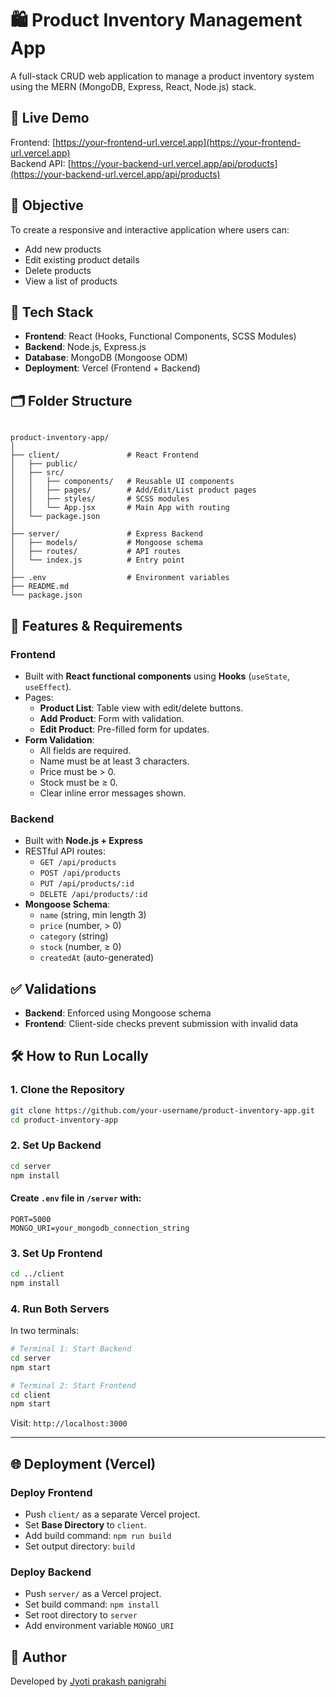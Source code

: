 # 🛍 Product Inventory Management App

A full-stack CRUD web application to manage a product inventory system using the MERN (MongoDB, Express, React, Node.js) stack.

## 🚀 Live Demo

Frontend: [https://your-frontend-url.vercel.app](https://your-frontend-url.vercel.app)  
Backend API: [https://your-backend-url.vercel.app/api/products](https://your-backend-url.vercel.app/api/products)

## 🎯 Objective

To create a responsive and interactive application where users can:
- Add new products
- Edit existing product details
- Delete products
- View a list of products

## 🧩 Tech Stack

- **Frontend**: React (Hooks, Functional Components, SCSS Modules)
- **Backend**: Node.js, Express.js
- **Database**: MongoDB (Mongoose ODM)
- **Deployment**: Vercel (Frontend + Backend)

## 🗂️ Folder Structure

```

product-inventory-app/
│
├── client/               # React Frontend
│   ├── public/
│   ├── src/
│   │   ├── components/   # Reusable UI components
│   │   ├── pages/        # Add/Edit/List product pages
│   │   ├── styles/       # SCSS modules
│   │   └── App.jsx       # Main App with routing
│   └── package.json
│
├── server/               # Express Backend
│   ├── models/           # Mongoose schema
│   ├── routes/           # API routes
│   └── index.js          # Entry point
│
├── .env                  # Environment variables
├── README.md
└── package.json

````

## 🔧 Features & Requirements

### Frontend

- Built with **React functional components** using **Hooks** (`useState`, `useEffect`).
- Pages:
  - **Product List**: Table view with edit/delete buttons.
  - **Add Product**: Form with validation.
  - **Edit Product**: Pre-filled form for updates.
- **Form Validation**:
  - All fields are required.
  - Name must be at least 3 characters.
  - Price must be > 0.
  - Stock must be ≥ 0.
  - Clear inline error messages shown.

### Backend

- Built with **Node.js + Express**
- RESTful API routes:
  - `GET /api/products`
  - `POST /api/products`
  - `PUT /api/products/:id`
  - `DELETE /api/products/:id`
- **Mongoose Schema**:
  - `name` (string, min length 3)
  - `price` (number, > 0)
  - `category` (string)
  - `stock` (number, ≥ 0)
  - `createdAt` (auto-generated)

## ✅ Validations

- **Backend**: Enforced using Mongoose schema
- **Frontend**: Client-side checks prevent submission with invalid data

## 🛠 How to Run Locally

### 1. Clone the Repository
```bash
git clone https://github.com/your-username/product-inventory-app.git
cd product-inventory-app
````

### 2. Set Up Backend

```bash
cd server
npm install
```

#### Create `.env` file in `/server` with:

```env
PORT=5000
MONGO_URI=your_mongodb_connection_string
```

### 3. Set Up Frontend

```bash
cd ../client
npm install
```

### 4. Run Both Servers

In two terminals:

```bash
# Terminal 1: Start Backend
cd server
npm start
```

```bash
# Terminal 2: Start Frontend
cd client
npm start
```

Visit: `http://localhost:3000`

---

## 🌐 Deployment (Vercel)

### Deploy Frontend

* Push `client/` as a separate Vercel project.
* Set **Base Directory** to `client`.
* Add build command: `npm run build`
* Set output directory: `build`

### Deploy Backend

* Push `server/` as a Vercel project.
* Set build command: `npm install`
* Set root directory to `server`
* Add environment variable `MONGO_URI`


## 📌 Author

Developed by [Jyoti prakash panigrahi](https://www.linkedin.com/in/your-profile)


